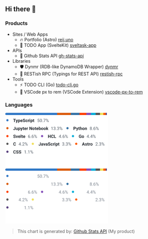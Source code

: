 ## Hi there 👋

### Products

- Sites / Web Apps
  - 🔥 Portfolio (Astro) [reij.uno](https://github.com/reizt/reij.uno)
  - 🐷 TODO App (SvelteKit) [sveltask-app](https://github.com/reizt/sveltask-app)
- APIs
  - 👾 Github Stats API [gh-stats-api](https://github.com/reizt/gh-stats-api)
- Libraries
  - 🛡️ Dynmr (RDB-like DynamoDB Wrapper) [dynmr](https://github.com/reizt/dynmr)
  - 🎯 RESTish RPC (Typings for REST API) [restish-rpc](https://github.com/reizt/restish-rpc)
- Tools
  - ⚡️ TODO CLI (Go) [todo-cli.go](https://github.com/reizt/todo-cli.go)
  - 🔁 VSCode px to rem (VSCode Extension) [vscode-px-to-rem](https://github.com/reizt/vscode-px-to-rem)

### Languages

<img src="./langs.light.svg#gh-light-mode-only" width="330"/>
<img src="./langs.dark.svg#gh-dark-mode-only" width="330"/>

> This chart is generated by: [Github Stats API](https://github.com/reizt/gh-stats-api) (My product)
